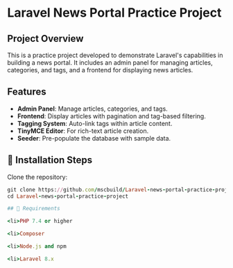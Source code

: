 # Laravel News Portal Practice Project

## Project Overview

This is a practice project developed to demonstrate Laravel's capabilities in building a news portal. It includes an admin panel for managing articles, categories, and tags, and a frontend for displaying news articles.

## Features

- **Admin Panel**: Manage articles, categories, and tags.
- **Frontend**: Display articles with pagination and tag-based filtering.
- **Tagging System**: Auto-link tags within article content.
- **TinyMCE Editor**: For rich-text article creation.
- **Seeder**: Pre-populate the database with sample data.

## 🔧 Installation Steps

  Clone the repository:
   ```ruby
   git clone https://github.com/mscbuild/Laravel-news-portal-practice-project.git
   cd Laravel-news-portal-practice-project
   
 ## 🔧 Requirements

<li>PHP 7.4 or higher

<li>Composer

<li>Node.js and npm

<li>Laravel 8.x
